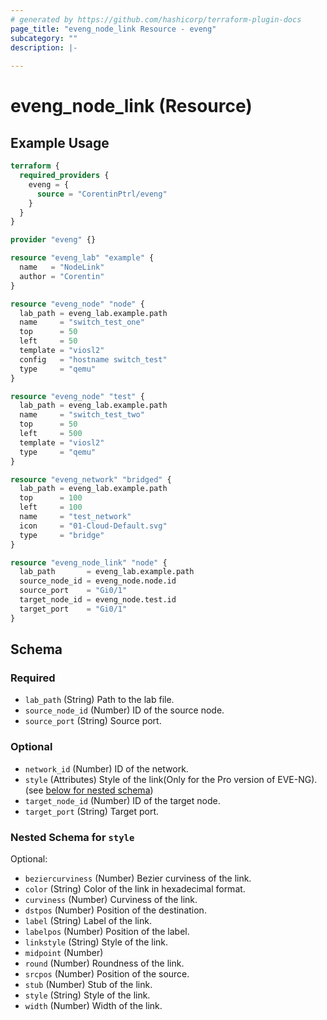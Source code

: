 ```yaml
---
# generated by https://github.com/hashicorp/terraform-plugin-docs
page_title: "eveng_node_link Resource - eveng"
subcategory: ""
description: |-
  
---
```


# eveng_node_link (Resource)



## Example Usage

```terraform
terraform {
  required_providers {
    eveng = {
      source = "CorentinPtrl/eveng"
    }
  }
}

provider "eveng" {}

resource "eveng_lab" "example" {
  name   = "NodeLink"
  author = "Corentin"
}

resource "eveng_node" "node" {
  lab_path = eveng_lab.example.path
  name     = "switch_test_one"
  top      = 50
  left     = 50
  template = "viosl2"
  config   = "hostname switch_test"
  type     = "qemu"
}

resource "eveng_node" "test" {
  lab_path = eveng_lab.example.path
  name     = "switch_test_two"
  top      = 50
  left     = 500
  template = "viosl2"
  type     = "qemu"
}

resource "eveng_network" "bridged" {
  lab_path = eveng_lab.example.path
  top      = 100
  left     = 100
  name     = "test_network"
  icon     = "01-Cloud-Default.svg"
  type     = "bridge"
}

resource "eveng_node_link" "node" {
  lab_path       = eveng_lab.example.path
  source_node_id = eveng_node.node.id
  source_port    = "Gi0/1"
  target_node_id = eveng_node.test.id
  target_port    = "Gi0/1"
}
```

<!-- schema generated by tfplugindocs -->
## Schema

### Required

- `lab_path` (String) Path to the lab file.
- `source_node_id` (Number) ID of the source node.
- `source_port` (String) Source port.

### Optional

- `network_id` (Number) ID of the network.
- `style` (Attributes) Style of the link(Only for the Pro version of EVE-NG). (see [below for nested schema](#nestedatt--style))
- `target_node_id` (Number) ID of the target node.
- `target_port` (String) Target port.

<a id="nestedatt--style"></a>
### Nested Schema for `style`

Optional:

- `beziercurviness` (Number) Bezier curviness of the link.
- `color` (String) Color of the link in hexadecimal format.
- `curviness` (Number) Curviness of the link.
- `dstpos` (Number) Position of the destination.
- `label` (String) Label of the link.
- `labelpos` (Number) Position of the label.
- `linkstyle` (String) Style of the link.
- `midpoint` (Number)
- `round` (Number) Roundness of the link.
- `srcpos` (Number) Position of the source.
- `stub` (Number) Stub of the link.
- `style` (String) Style of the link.
- `width` (Number) Width of the link.
